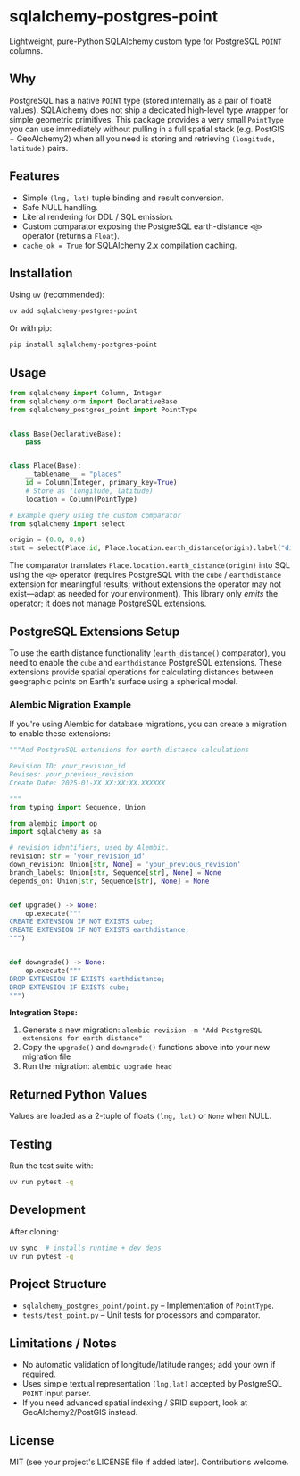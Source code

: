 sqlalchemy-postgres-point
=========================

Lightweight, pure-Python SQLAlchemy custom type for PostgreSQL `POINT` columns.

Why
----

PostgreSQL has a native `POINT` type (stored internally as a pair of float8 values). SQLAlchemy does not ship a dedicated high-level type wrapper for simple geometric primitives. This package provides a very small `PointType` you can use immediately without pulling in a full spatial stack (e.g. PostGIS + GeoAlchemy2) when all you need is storing and retrieving `(longitude, latitude)` pairs.

Features
--------

* Simple `(lng, lat)` tuple binding and result conversion.
* Safe NULL handling.
* Literal rendering for DDL / SQL emission.
* Custom comparator exposing the PostgreSQL earth-distance `<@>` operator (returns a `Float`).
* `cache_ok = True` for SQLAlchemy 2.x compilation caching.

Installation
------------

Using `uv` (recommended):

```bash
uv add sqlalchemy-postgres-point
```

Or with pip:

```bash
pip install sqlalchemy-postgres-point
```

Usage
-----

```python
from sqlalchemy import Column, Integer
from sqlalchemy.orm import DeclarativeBase
from sqlalchemy_postgres_point import PointType


class Base(DeclarativeBase):
	pass


class Place(Base):
    __tablename__ = "places"
    id = Column(Integer, primary_key=True)
    # Store as (longitude, latitude)
    location = Column(PointType)

# Example query using the custom comparator
from sqlalchemy import select

origin = (0.0, 0.0)
stmt = select(Place.id, Place.location.earth_distance(origin).label("dist"))
```

The comparator translates `Place.location.earth_distance(origin)` into SQL using the `<@>` operator (requires PostgreSQL with the `cube` / `earthdistance` extension for meaningful results; without extensions the operator may not exist—adapt as needed for your environment). This library only *emits* the operator; it does not manage PostgreSQL extensions.

## PostgreSQL Extensions Setup

To use the earth distance functionality (`earth_distance()` comparator), you need to enable the `cube` and `earthdistance` PostgreSQL extensions. These extensions provide spatial operations for calculating distances between geographic points on Earth's surface using a spherical model.

### Alembic Migration Example

If you're using Alembic for database migrations, you can create a migration to enable these extensions:

```python
"""Add PostgreSQL extensions for earth distance calculations

Revision ID: your_revision_id
Revises: your_previous_revision
Create Date: 2025-01-XX XX:XX:XX.XXXXXX

"""
from typing import Sequence, Union

from alembic import op
import sqlalchemy as sa

# revision identifiers, used by Alembic.
revision: str = 'your_revision_id'
down_revision: Union[str, None] = 'your_previous_revision'
branch_labels: Union[str, Sequence[str], None] = None
depends_on: Union[str, Sequence[str], None] = None


def upgrade() -> None:
    op.execute("""
CREATE EXTENSION IF NOT EXISTS cube;
CREATE EXTENSION IF NOT EXISTS earthdistance;
""")


def downgrade() -> None:
    op.execute("""
DROP EXTENSION IF EXISTS earthdistance;
DROP EXTENSION IF EXISTS cube;
""")
```

**Integration Steps:**

1. Generate a new migration: `alembic revision -m "Add PostgreSQL extensions for earth distance"`
2. Copy the `upgrade()` and `downgrade()` functions above into your new migration file
3. Run the migration: `alembic upgrade head`

Returned Python Values
----------------------

Values are loaded as a 2-tuple of floats `(lng, lat)` or `None` when NULL.

Testing
-------

Run the test suite with:

```bash
uv run pytest -q
```

Development
-----------

After cloning:

```bash
uv sync  # installs runtime + dev deps
uv run pytest -q
```

Project Structure
-----------------

* `sqlalchemy_postgres_point/point.py` – Implementation of `PointType`.
* `tests/test_point.py` – Unit tests for processors and comparator.

Limitations / Notes
-------------------

* No automatic validation of longitude/latitude ranges; add your own if required.
* Uses simple textual representation `(lng,lat)` accepted by PostgreSQL `POINT` input parser.
* If you need advanced spatial indexing / SRID support, look at GeoAlchemy2/PostGIS instead.

License
-------

MIT (see your project's LICENSE file if added later). Contributions welcome.

